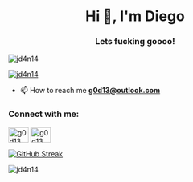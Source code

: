 <h1 align="center">Hi 👋, I'm Diego</h1>
<h3 align="center">Lets fucking goooo!</h3>

<p align="left"> <img src="https://komarev.com/ghpvc/?username=jd4n14&label=Profile%20views&color=0e75b6&style=flat" alt="jd4n14" /> </p>

<p align="left"> <a href="https://github.com/ryo-ma/github-profile-trophy"><img src="https://github-profile-trophy.vercel.app/?username=jd4n14" alt="jd4n14" /></a> </p>


- 📫 How to reach me **g0d13@outlook.com**

<h3 align="left">Connect with me:</h3>
<p align="left">
<a href="https://twitter.com/g0d13" target="blank"><img align="center" src="https://raw.githubusercontent.com/rahuldkjain/github-profile-readme-generator/master/src/images/icons/Social/twitter.svg" alt="g0d13" height="30" width="40" /></a>
<a href="https://linkedin.com/in/g0d13" target="blank"><img align="center" src="https://raw.githubusercontent.com/rahuldkjain/github-profile-readme-generator/master/src/images/icons/Social/linked-in-alt.svg" alt="g0d13" height="30" width="40" /></a>
</p>

[![GitHub Streak](https://github-readme-streak-stats.herokuapp.com?user=jd4n14&hide_border=true&short_numbers=true&exclude_days=Sun%2CSat)](https://git.io/streak-stats)

<p><img align="center" src="https://github-readme-stats.vercel.app/api/top-langs?username=jd4n14&show_icons=true&locale=en&layout=compact" alt="jd4n14" /></p>

